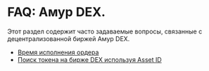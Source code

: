 # **FAQ: Амур DEX**.

Этот раздел содержит часто задаваемые вопросы, связанные с децентрализованной биржей Амур DEX.

* [Время исполнения ордера](waves-dex/order-time.md)
* [Поиск токена на бирже DEX используя Asset ID](waves-dex/asset-id.md)
